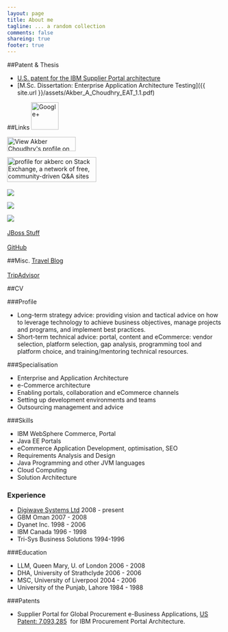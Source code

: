 ```yaml
---
layout: page
title: About me 
tagline: ... a random collection 
comments: false
shareing: true
footer: true
---
```

##Patent & Thesis
+ [U.S. patent for the IBM Supplier Portal architecture](http://www.google.com/patents?vid=USPAT7093285')
+ [M.Sc. Dissertation: Enterprise Application Architecture Testing]({{ site.url }}/assets/Akber_A_Choudhry_EAT_1.1.pdf)

##Links
<a href="https://plus.google.com/+AkberChoudhry?rel=author"
   rel="publisher" target="_top" style="text-decoration:none;">
<img src="//ssl.gstatic.com/images/icons/gplus-64.png" alt="Google+" style="border:0;width:64px;height:64px;"/>
</a>

<a rel='nofollow' href='http://uk.linkedin.com/in/akberc'><img width='160' src='http://www.linkedin.com/img/webpromo/btn_myprofile_160x33.png' height='33' border='0' alt='View Akber Choudhry&apos;s profile on LinkedIn'/></a>

<a rel='nofollow' href='http://stackexchange.com/users/2041117/akberc?tab=accounts'><img width='208' title='profile for akberc on Stack Exchange, a network of free, community-driven Q&amp;A sites' src='http://stackexchange.com/users/flair/2041117.png' height='58' alt='profile for akberc on Stack Exchange, a network of free, community-driven Q&amp;A sites'/></a>
<br/>
<br/>
<a rel='nofollow' href='http://www.experts-exchange.com/M_1727053.html'><img src='http://www.experts-exchange.com/images/experts-exchange/150_Standard.gif' border='0'/></a>

<a rel='nofollow' imageanchor='1' href='http://java.net/people/140937-Akber-Choudhry'><img src='http://home.java.net/sites/all/themes/java_adaptive/images/logo.png' border='0'/></a>

<a rel='nofollow' imageanchor='1' href='http://drupal.org/user/114'><img src='http://drupal.org/files/images/DA-individual-120.png' border='0'/></a>
<br/>
<br/>
<a rel='nofollow' href='https://community.jboss.org/people/akberc/blog'>JBoss Stuff</a>
<br/>
<br/>
<a rel='nofollow' href='https://github.com/dgwave'>GitHub</a>

##Misc.
<a rel='nofollow' href='http://www.rewards-insiders.marriott.com/people/akber/blog'>Travel Blog</a>
<br/>
<br/>
<a rel='nofollow' href='http://www.tripadvisor.co.uk/members-reviews/AkberC'>TripAdvisor</a>

##CV

###Profile
* Long-term strategy advice: providing vision and tactical advice on how to leverage technology to achieve business objectives, manage projects and programs, and implement best practices.
* Short-term technical advice: portal, content and eCommerce: vendor selection, platform selection, gap analysis, programming tool and platform choice, and training/mentoring technical resources.

###Specialisation
* Enterprise and Application Architecture
* e-Commerce architecture
* Enabling portals, collaboration and eCommerce channels
* Setting up development environments and teams
* Outsourcing management and advice

###Skills
* IBM WebSphere Commerce, Portal
* Java EE Portals
* eCommerce Application Development, optimisation, SEO
* Requirements Analysis and Design
* Java Programming and other JVM languages
* Cloud Computing
* Solution Architecture

### Experience
* [Digiwave Systems Ltd](http://www.dgwave.com/) 2008 - present
* GBM Oman 2007 - 2008
* Dyanet Inc. 1998 - 2006
* IBM Canada 1996 - 1998
* Tri-Sys Business Solutions 1994-1996

###Education
* LLM, Queen Mary, U. of London 2006 - 2008
* DHA, University of Strathclyde 2006 - 2006
* MSC, University of Liverpool 2004 - 2006
* University of the Punjab, Lahore 1984 - 1988

###Patents
* Supplier Portal for Global Procurement e-Business Applications, <a href='http://www.google.com/patents?vid=USPAT7093285'>US Patent: 7,093,285</a>  for IBM Procurement Portal Architecture.

